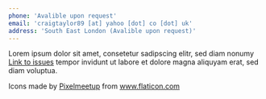 ```yaml
---
phone: 'Avalible upon request'
email: 'craigtaylor89 [at] yahoo [dot] co [dot] uk'
address: 'South East London (Avalible upon request)'
---
```


Lorem ipsum dolor sit amet, consetetur sadipscing elitr,
sed diam nonumy [Link to issues](https://github.com/Knochenmark/gatsby-starter-level-2/issues) tempor invidunt ut labore
et dolore magna aliquyam erat, sed diam voluptua.

<div>Icons made by <a href="https://www.flaticon.com/authors/pixelmeetup" title="Pixelmeetup">Pixelmeetup</a> from <a href="https://www.flaticon.com/" title="Flaticon">www.flaticon.com</a></div>
